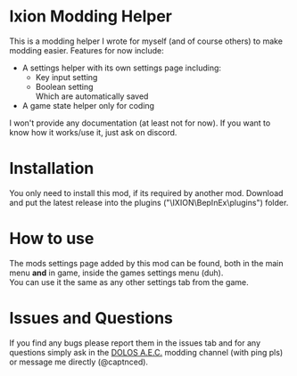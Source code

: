 # Ixion Modding Helper
This is a modding helper I wrote for myself (and of course others) to make modding easier. Features for now include:
- A settings helper with its own settings page including:
  - Key input setting
  - Boolean setting  
Which are automatically saved
- A game state helper only for coding

I won't provide any documentation (at least not for now). If you want to know how it works/use it, just ask on discord.

# Installation
You only need to install this mod, if its required by another mod.
Download and put the latest release into the plugins ("\IXION\BepInEx\plugins\") folder.

# How to use
The mods settings page added by this mod can be found, both in the main menu **and** in game, inside the games settings menu (duh).  
You can use it the same as any other settings tab from the game.

# Issues and Questions
If you find any bugs please report them in the issues tab and for any questions simply ask in the [DOLOS A.E.C.](https://discord.gg/UMtuJrSmY3) modding channel (with ping pls) or message me directly (@captnced).
